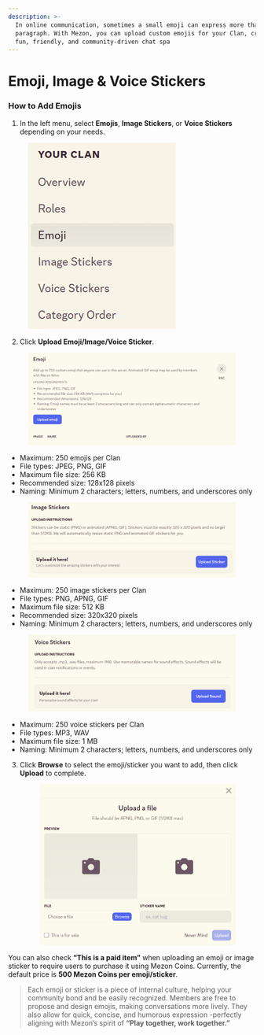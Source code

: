 ```yaml
---
description: >-
  In online communication, sometimes a small emoji can express more than a long
  paragraph. With Mezon, you can upload custom emojis for your Clan, creating a
  fun, friendly, and community-driven chat spa
---
```


# Emoji, Image & Voice Stickers

### **How to Add Emojis**

1. In the left menu, select **Emojis**, **Image Stickers**, or **Voice Stickers** depending on your needs.

<figure><img src="../../../../.gitbook/assets/image (127).png" alt=""><figcaption></figcaption></figure>

2. Click **Upload Emoji/Image/Voice Sticker**.

<figure><img src="../../../../.gitbook/assets/image (128).png" alt=""><figcaption></figcaption></figure>

* Maximum: 250 emojis per Clan
* File types: JPEG, PNG, GIF
* Maximum file size: 256 KB
* Recommended size: 128x128 pixels
* Naming: Minimum 2 characters; letters, numbers, and underscores only

<figure><img src="../../../../.gitbook/assets/image (129).png" alt=""><figcaption></figcaption></figure>

* Maximum: 250 image stickers per Clan
* File types: PNG, APNG, GIF
* Maximum file size: 512 KB
* Recommended size: 320x320 pixels
* Naming: Minimum 2 characters; letters, numbers, and underscores only

<figure><img src="../../../../.gitbook/assets/image (130).png" alt=""><figcaption></figcaption></figure>

* Maximum: 250 voice stickers per Clan
* File types: MP3, WAV
* Maximum file size: 1 MB
* Naming: Minimum 2 characters; letters, numbers, and underscores only

3.  Click **Browse** to select the emoji/sticker you want to add, then click **Upload** to complete.

    <figure><img src="../../../../.gitbook/assets/image (131).png" alt=""><figcaption></figcaption></figure>

You can also check **“This is a paid item”** when uploading an emoji or image sticker to require users to purchase it using Mezon Coins. Currently, the default price is **500 Mezon Coins per emoji/sticker**.

> Each emoji or sticker is a piece of internal culture, helping your community bond and be easily recognized. Members are free to propose and design emojis, making conversations more lively. They also allow for quick, concise, and humorous expression -perfectly aligning with Mezon’s spirit of **“Play together, work together.”**
